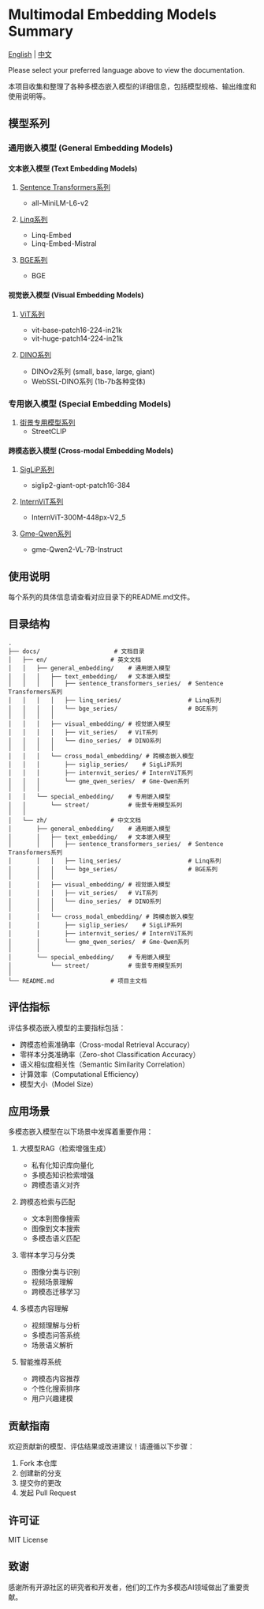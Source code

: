 # Multimodal Embedding Models Summary

[English](docs/en/README.md) | [中文](docs/zh/README.md)

Please select your preferred language above to view the documentation.

本项目收集和整理了各种多模态嵌入模型的详细信息，包括模型规格、输出维度和使用说明等。

## 模型系列

### 通用嵌入模型 (General Embedding Models)

#### 文本嵌入模型 (Text Embedding Models)
1. [Sentence Transformers系列](docs/en/general_embedding/text_embedding/sentence_transformers_series/README.md)
   - all-MiniLM-L6-v2

2. [Linq系列](docs/en/general_embedding/text_embedding/linq_series/README.md)
   - Linq-Embed
   - Linq-Embed-Mistral

3. [BGE系列](docs/en/general_embedding/text_embedding/bge_series/README.md)
   - BGE

#### 视觉嵌入模型 (Visual Embedding Models)
1. [ViT系列](docs/en/general_embedding/visual_embedding/vit_series/README.md)
   - vit-base-patch16-224-in21k
   - vit-huge-patch14-224-in21k

2. [DINO系列](docs/en/general_embedding/visual_embedding/dino_series/README.md)
   - DINOv2系列 (small, base, large, giant)
   - WebSSL-DINO系列 (1b-7b各种变体)

### 专用嵌入模型 (Special Embedding Models)
1. [街景专用模型系列](docs/en/special_embedding/street/README.md)
   - StreetCLIP

#### 跨模态嵌入模型 (Cross-modal Embedding Models)
1. [SigLiP系列](docs/en/general_embedding/cross_modal_embedding/siglip_series/README.md)
   - siglip2-giant-opt-patch16-384

2. [InternViT系列](docs/en/general_embedding/cross_modal_embedding/internvit_series/README.md)
   - InternViT-300M-448px-V2_5

3. [Gme-Qwen系列](docs/en/general_embedding/cross_modal_embedding/gme_qwen_series/README.md)
   - gme-Qwen2-VL-7B-Instruct

## 使用说明

每个系列的具体信息请查看对应目录下的README.md文件。

## 目录结构

```
.
├── docs/                     # 文档目录
│   ├── en/                  # 英文文档
│   │   ├── general_embedding/    # 通用嵌入模型
│   │   │   ├── text_embedding/   # 文本嵌入模型
│   │   │   │   ├── sentence_transformers_series/  # Sentence Transformers系列
│   │   │   │   ├── linq_series/                   # Linq系列
│   │   │   │   └── bge_series/                    # BGE系列
│   │   │   │
│   │   │   ├── visual_embedding/ # 视觉嵌入模型
│   │   │   │   ├── vit_series/   # ViT系列
│   │   │   │   └── dino_series/  # DINO系列
│   │   │   │
│   │   │   └── cross_modal_embedding/ # 跨模态嵌入模型
│   │   │       ├── siglip_series/    # SigLiP系列
│   │   │       ├── internvit_series/ # InternViT系列
│   │   │       └── gme_qwen_series/  # Gme-Qwen系列
│   │   │
│   │   └── special_embedding/    # 专用嵌入模型
│   │       └── street/           # 街景专用模型系列
│   │
│   └── zh/                  # 中文文档
│       ├── general_embedding/    # 通用嵌入模型
│       │   ├── text_embedding/   # 文本嵌入模型
│       │   │   ├── sentence_transformers_series/  # Sentence Transformers系列
│       │   │   ├── linq_series/                   # Linq系列
│       │   │   └── bge_series/                    # BGE系列
│       │   │
│       │   ├── visual_embedding/ # 视觉嵌入模型
│       │   │   ├── vit_series/   # ViT系列
│       │   │   └── dino_series/  # DINO系列
│       │   │
│       │   └── cross_modal_embedding/ # 跨模态嵌入模型
│       │       ├── siglip_series/    # SigLiP系列
│       │       ├── internvit_series/ # InternViT系列
│       │       └── gme_qwen_series/  # Gme-Qwen系列
│       │
│       └── special_embedding/    # 专用嵌入模型
│           └── street/           # 街景专用模型系列
│
└── README.md                # 项目主文档
```

## 评估指标

评估多模态嵌入模型的主要指标包括：

- 跨模态检索准确率（Cross-modal Retrieval Accuracy）
- 零样本分类准确率（Zero-shot Classification Accuracy）
- 语义相似度相关性（Semantic Similarity Correlation）
- 计算效率（Computational Efficiency）
- 模型大小（Model Size）

## 应用场景

多模态嵌入模型在以下场景中发挥着重要作用：

1. 大模型RAG（检索增强生成）
   - 私有化知识库向量化
   - 多模态知识检索增强
   - 跨模态语义对齐

2. 跨模态检索与匹配
   - 文本到图像搜索
   - 图像到文本搜索
   - 多模态语义匹配

3. 零样本学习与分类
   - 图像分类与识别
   - 视频场景理解
   - 跨模态迁移学习

4. 多模态内容理解
   - 视频理解与分析
   - 多模态问答系统
   - 场景语义解析

5. 智能推荐系统
   - 跨模态内容推荐
   - 个性化搜索排序
   - 用户兴趣建模

## 贡献指南

欢迎贡献新的模型、评估结果或改进建议！请遵循以下步骤：

1. Fork 本仓库
2. 创建新的分支
3. 提交你的更改
4. 发起 Pull Request

## 许可证

MIT License

## 致谢

感谢所有开源社区的研究者和开发者，他们的工作为多模态AI领域做出了重要贡献。 